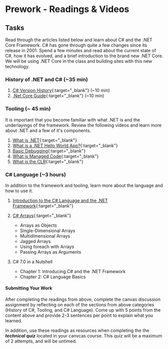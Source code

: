 # Prework - Readings & Videos

## Tasks
Read through the articles listed below and learn about C# and the .NET Core Framework. 
C# has gone through quite a few changes since its release in 2001. Spend a few minutes and read about the current state of C#,
how it has evolved, and a brief introduction to the brand new .NET Core. We will be using .NET Core in the class and building sites with this new technology. 

### History of .NET and C# (~35 min)
1. [C# Version History](https://docs.microsoft.com/en-us/dotnet/csharp/whats-new/csharp-version-history){:target="_blank"}  (~10 min)
1. [.Net Core Guide](https://docs.microsoft.com/en-us/dotnet/core/){:target="_blank"}  (~10 min)

### Tooling (~ 45 min)

It is important that you become familiar with what .NET is and the underlayings of the framework. Review the following videos and learn more about .NET and a few of it's components. 

1. [What is .NET](https://dotnet.microsoft.com/learn/dotnet/what-is-dotnet){:target="_blank"} 
1. [What is a .NET Hello World App?](https://www.youtube.com/watch?v=uKoqBCyFATw&list=PLdo4fOcmZ0oWoazjhXQzBKMrFuArxpW80&index=3){:target="_blank"} 
1. [Basic Debugging](https://www.youtube.com/watch?v=feWeInify18&list=PLdo4fOcmZ0oWoazjhXQzBKMrFuArxpW80&index=4
){:target="_blank"} 
1. [What is Managed Code](https://docs.microsoft.com/en-us/dotnet/standard/managed-code){:target="_blank"} 
1. [What is the CLR](https://docs.microsoft.com/en-us/dotnet/standard/clr){:target="_blank"} 

### C# Language (~3 hours)

In addition to the framework and tooling, learn more about the language and how to use it. 

1. [Introduction to the C# Language and the .NET Framework](https://docs.microsoft.com/en-us/dotnet/csharp/getting-started/introduction-to-the-csharp-language-and-the-net-framework){:target="_blank"} 

1. [C# Arrays](https://docs.microsoft.com/en-us/dotnet/csharp/programming-guide/arrays/){:target="_blank"} 
	- Arrays as Objects
	- Single-Dimensional Arrays
	- Multidimensional Arrays
	- Jagged Arrays
	- Using foreach with Arrays
	- Passing Arrays as Arguments
1. C# 7.0 in a Nutshell
   - Chapter 1: Introducing C# and the .NET Framework
   - Chapter 2: C# Language Basics

#### Submitting Your Work

After completing the readings from above,  complete the canvas discussion assignment by reflecting on each of the sections from above categories (History of C#, Tooling, and C# Language). Come up with 5 points from the content above and provide 2-3 sentences per point to explain what you learned.

In addition, use these readings as resources when completing the the ***technical quiz*** located in your canvcas course. This quiz will be a maximum of 2 attempts, and will be untimed. 